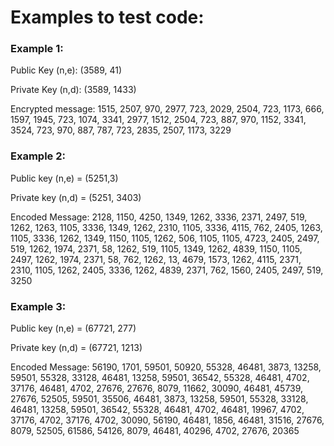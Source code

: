 # Examples to test code:

### Example 1:
Public Key (n,e): (3589, 41)

Private Key (n,d): (3589, 1433)

Encrypted message:
1515, 2507, 970, 2977, 723, 2029, 2504, 723, 1173, 666, 1597, 1945, 723, 1074, 3341, 2977, 1512, 2504, 723, 887, 970, 1152, 3341, 3524, 723, 970, 887, 787, 723, 2835, 2507, 1173, 3229

### Example 2:
Public key (n,e) = (5251,3)

Private key (n,d) = (5251, 3403)

Encoded Message: 2128, 1150, 4250, 1349, 1262, 3336, 2371, 2497, 519, 1262, 1263, 1105, 3336, 1349, 1262, 2310, 1105, 3336, 4115, 762, 2405, 1263, 1105, 3336, 1262, 1349, 1150, 1105, 1262, 506, 1105, 1105, 4723, 2405, 2497, 519, 1262, 1974, 2371, 58, 1262, 519, 1105, 1349, 1262, 4839, 1150, 1105, 2497, 1262, 1974, 2371, 58, 762, 1262, 13, 4679, 1573, 1262, 4115, 2371, 2310, 1105, 1262, 2405, 3336, 1262, 4839, 2371, 762, 1560, 2405, 2497, 519, 3250

### Example 3:
Public key (n,e) = (67721, 277)

Private key (n,d) = (67721, 1213)

Encoded Message: 56190, 1701, 59501, 50920, 55328, 46481, 3873, 13258, 59501, 55328, 33128, 46481, 13258, 59501, 36542, 55328, 46481, 4702, 37176, 46481, 4702, 27676, 27676, 8079, 11662, 30090, 46481, 45739, 27676, 52505, 59501, 35506, 46481, 3873, 13258, 59501, 55328, 33128, 46481, 13258, 59501, 36542, 55328, 46481, 4702, 46481, 19967, 4702, 37176, 4702, 37176, 4702, 30090, 56190, 46481, 1856, 46481, 31516, 27676, 8079, 52505, 61586, 54126, 8079, 46481, 40296, 4702, 27676, 20365